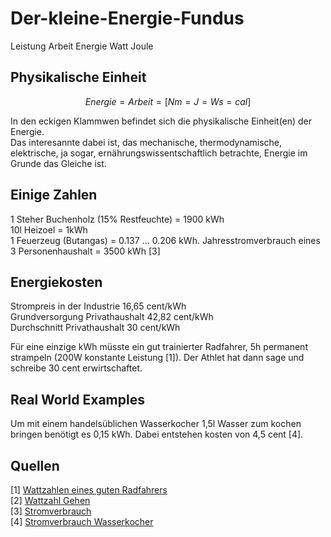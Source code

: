 # Der-kleine-Energie-Fundus
Leistung Arbeit Energie Watt Joule 

## Physikalische Einheit
```math
Energie = Arbeit = [Nm = J = Ws = cal]  
```
In den eckigen Klammwen befindet sich die physikalische Einheit(en) der Energie.   
Das interesannte dabei ist, das mechanische, thermodynamische, elektrische, ja sogar, ernährungswissentschaftlich betrachte, Energie im Grunde das Gleiche ist.  

## Einige Zahlen
1 Steher Buchenholz (15% Restfeuchte) = 1900 kWh  
10l Heizoel = 1kWh   
1 Feuerzeug (Butangas) = 0.137 ... 0.206 kWh. 
Jahresstromverbrauch eines 3 Personenhaushalt = 3500 kWh [3]


## Energiekosten
Strompreis in der Industrie 16,65 cent/kWh  
Grundversorgung Privathaushalt 42,82 cent/kWh  
Durchschnitt Privathaushalt 30 cent/kWh  

Für eine einzige kWh müsste ein gut trainierter Radfahrer, 5h permanent strampeln (200W konstante Leistung [1]). Der Athlet hat dann sage und schreibe 30 cent erwirtschaftet. 

## Real World Examples
Um mit einem handelsüblichen Wasserkocher 1,5l Wasser zum kochen bringen benötigt es 0,15 kWh. Dabei entstehen kosten von 4,5 cent [4].  



## Quellen
[1] [Wattzahlen eines guten Radfahrers](https://blog.2peak.com/was-sind-die-durchschnittlichen-wattzahlen-eines-guten-radfahrers/)  
[2] [Wattzahl Gehen](https://www.trainingbeicopd.de/lunge_leistung.html)  
[3] [Stromverbrauch](https://www.adac.de/rund-ums-haus/energie/spartipps/stromverbrauch-im-haushalt/#stromverbrauch-von-3-personen)  
[4] [Stromverbrauch Wasserkocher](https://github.com/LMWB/Der-kleine-Energie-Fundus/tree/main/Wasserkocher)  


